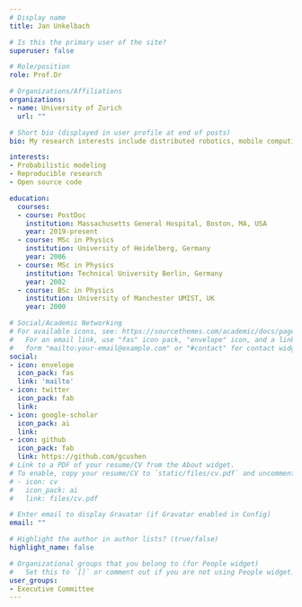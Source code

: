 ```yaml
---
# Display name
title: Jan Unkelbach

# Is this the primary user of the site?
superuser: false

# Role/position
role: Prof.Dr

# Organizations/Affiliations
organizations:
- name: University of Zurich
  url: ""

# Short bio (displayed in user profile at end of posts)
bio: My research interests include distributed robotics, mobile computing and programmable matter.

interests:
- Probabilistic modeling
- Reproducible research 
- Open source code

education:
  courses:
  - course: PostDoc
    institution: Massachusetts General Hospital, Boston, MA, USA
    year: 2019-present
  - course: MSc in Physics
    institution: University of Heidelberg, Germany
    year: 2006
  - course: MSc in Physics 
    institution: Technical University Berlin, Germany
    year: 2002
  - course: BSc in Physics 
    institution: University of Manchester UMIST, UK
    year: 2000

# Social/Academic Networking
# For available icons, see: https://sourcethemes.com/academic/docs/page-builder/#icons
#   For an email link, use "fas" icon pack, "envelope" icon, and a link in the
#   form "mailto:your-email@example.com" or "#contact" for contact widget.
social:
- icon: envelope
  icon_pack: fas
  link: 'mailto'
- icon: twitter
  icon_pack: fab
  link: 
- icon: google-scholar
  icon_pack: ai
  link: 
- icon: github
  icon_pack: fab
  link: https://github.com/gcushen
# Link to a PDF of your resume/CV from the About widget.
# To enable, copy your resume/CV to `static/files/cv.pdf` and uncomment the lines below.
# - icon: cv
#   icon_pack: ai
#   link: files/cv.pdf

# Enter email to display Gravatar (if Gravatar enabled in Config)
email: ""

# Highlight the author in author lists? (true/false)
highlight_name: false

# Organizational groups that you belong to (for People widget)
#   Set this to `[]` or comment out if you are not using People widget.
user_groups:
- Executive Committee
---
```




